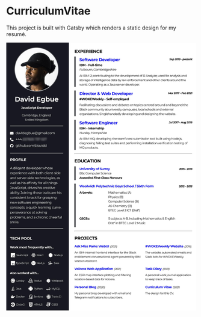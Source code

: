 # CurriculumVitae

This project is built with Gatsby which renders a static design for my resumé.

![Screenshot of CV](/images/cv.jpg)